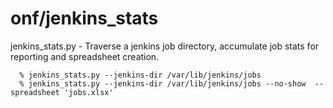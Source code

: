 # onf/jenkins_stats

jenkins_stats.py - Traverse a jenkins job directory, accumulate job stats for reporting and spreadsheet creation.

```
  % jenkins_stats.py --jenkins-dir /var/lib/jenkins/jobs
  % jenkins_stats.py --jenkins-dir /var/lib/jenkins/jobs --no-show  --spreadsheet 'jobs.xlsx'
```
